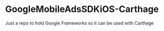# GoogleMobileAdsSDKiOS-Carthage
Just a repo to hold Google Frameworks so it can be used with Carthage
